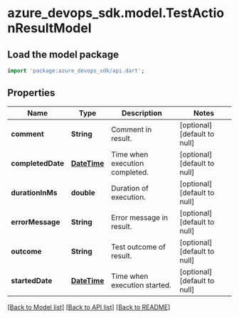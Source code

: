 # azure_devops_sdk.model.TestActionResultModel

## Load the model package
```dart
import 'package:azure_devops_sdk/api.dart';
```

## Properties
Name | Type | Description | Notes
------------ | ------------- | ------------- | -------------
**comment** | **String** | Comment in result. | [optional] [default to null]
**completedDate** | [**DateTime**](DateTime.md) | Time when execution completed. | [optional] [default to null]
**durationInMs** | **double** | Duration of execution. | [optional] [default to null]
**errorMessage** | **String** | Error message in result. | [optional] [default to null]
**outcome** | **String** | Test outcome of result. | [optional] [default to null]
**startedDate** | [**DateTime**](DateTime.md) | Time when execution started. | [optional] [default to null]

[[Back to Model list]](../README.md#documentation-for-models) [[Back to API list]](../README.md#documentation-for-api-endpoints) [[Back to README]](../README.md)



